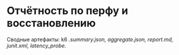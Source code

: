# Отчётность по перфу и восстановлению

Сводные артефакты: k6 *.summary.json, aggregate.json, report.md, junit.xml, latency_probe.*
